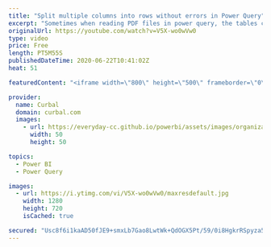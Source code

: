 ```yaml
---
title: "Split multiple columns into rows without errors in Power Query"
excerpt: "Sometimes when reading PDF files in power query, the tables created with get multiple rows into one on all columns, and the split function in power query does not work to split them.  In todays video, I will show you how to split multiple columns into rows in one step and how to avoid errors depending"
originalUrl: https://youtube.com/watch?v=V5X-wo0wVw0
type: video
price: Free
length: PT5M55S
publishedDateTime: 2020-06-22T10:41:02Z
heat: 51

featuredContent: "<iframe width=\"800\" height=\"500\" frameborder=\"0\" src=\"https://www.youtube.com/embed/V5X-wo0wVw0\" allow=\"accelerometer; autoplay; encrypted-media; gyroscope; picture-in-picture\" allowfullscreen></iframe>"

provider:
  name: Curbal
  domain: curbal.com
  images:
    - url: https://everyday-cc.github.io/powerbi/assets/images/organizations/curbal.com-50x50.jpg
      width: 50
      height: 50

topics:
  - Power BI
  - Power Query

images:
  - url: https://i.ytimg.com/vi/V5X-wo0wVw0/maxresdefault.jpg
    width: 1280
    height: 720
    isCached: true

secured: "Usc8f6i1kaAD50fJE9+smxLb7Gao8LwtWk+QdOGX5Pt/59/0i8HgkrRSpyza5d7DyNGh+tTZ79fJWYmnX6xG3JajrZlSyjK/z4lwoDMlgwCjVhVfIYmdKutQpxCX7rJklYGeOqZhaXYSJB1oQpXUoAY5Lo3mYXpcJAiX4popMz/VVPhzpBeKbcMLVOuIAtM9uZU47HJJKiHvpGUn5LUvm/3JFtxp+3DOvRM0C3xYR8Vxw6cmdpDIsuu5cR6apL38O3+OgAl+nNH7LE3Fv1i70aUq6JdHuqxnG6f9kjaPd3VudnxUzRY6Q2/wJ7fMPkvlUzXnhWGJiV/2aAQ/Lp2GhBqmp2oaeLS0W1m7W/La8Xwnl12adYSXc8c+B4aGyBpYUpsGhavHLUZHrNaoJln0v4EtGuKfrFKRGU0xtkLN2no=;bqr0MO/vRZXfhZ6Sid4J2w=="
---
```


